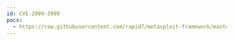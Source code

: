 ```yaml
---
id: CVE-2009-3999
pocs:
  - https://raw.githubusercontent.com/rapid7/metasploit-framework/master/modules/exploits/windows/http/hp_power_manager_filename.rb
---
```

